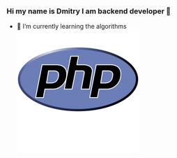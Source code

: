 ### Hi my name is Dmitry I am backend developer 👋

- 🌱 I’m currently learning the algorithms  
![alt text](https://github.com/LeikoDmitry/LeikoDmitry/blob/main/php.png?raw=true)
